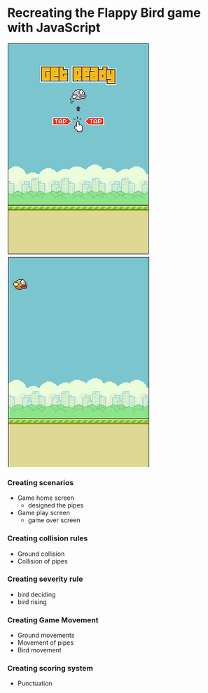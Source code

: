 # Recreating the Flappy Bird game with JavaScript

<img src="./image/getReady.png" />
<img src="./image/game01.png" />

### Creating scenarios
* Game home screen
    * designed the pipes
* Game play screen
    * game over screen

### Creating collision rules
* Ground collision
* Collision of pipes

### Creating severity rule
*  bird deciding
*  bird rising

### Creating Game Movement
* Ground movements
* Movement of pipes
* Bird movement

### Creating scoring system
 * Punctuation